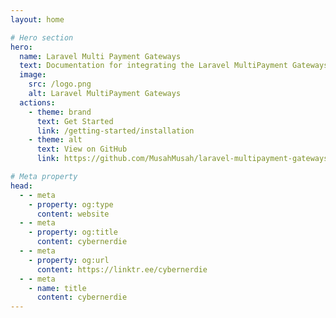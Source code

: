 ```yaml
---
layout: home

# Hero section
hero:
  name: Laravel Multi Payment Gateways
  text: Documentation for integrating the Laravel MultiPayment Gateways Package.
  image:
    src: /logo.png
    alt: Laravel MultiPayment Gateways
  actions:
    - theme: brand
      text: Get Started
      link: /getting-started/installation
    - theme: alt
      text: View on GitHub
      link: https://github.com/MusahMusah/laravel-multipayment-gateways

# Meta property
head:
  - - meta
    - property: og:type
      content: website
  - - meta
    - property: og:title
      content: cybernerdie
  - - meta
    - property: og:url
      content: https://linktr.ee/cybernerdie
  - - meta
    - name: title
      content: cybernerdie
---
```

